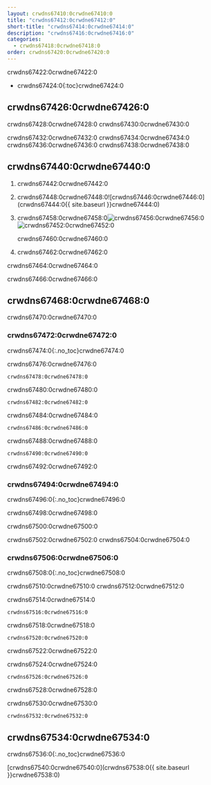 ```yaml
---
layout: crwdns67410:0crwdne67410:0
title: "crwdns67412:0crwdne67412:0"
short-title: "crwdns67414:0crwdne67414:0"
description: "crwdns67416:0crwdne67416:0"
categories:
  - crwdns67418:0crwdne67418:0
order: crwdns67420:0crwdne67420:0
---
```

crwdns67422:0crwdne67422:0

* crwdns67424:0{:toc}crwdne67424:0

## crwdns67426:0crwdne67426:0

crwdns67428:0crwdne67428:0 crwdns67430:0crwdne67430:0

crwdns67432:0crwdne67432:0 crwdns67434:0crwdne67434:0 crwdns67436:0crwdne67436:0 crwdns67438:0crwdne67438:0

## crwdns67440:0crwdne67440:0

1. crwdns67442:0crwdne67442:0

2. crwdns67448:0crwdne67448:0![crwdns67446:0crwdne67446:0](crwdns67444:0{{ site.baseurl }}crwdne67444:0)

3. crwdns67458:0crwdne67458:0![crwdns67456:0crwdne67456:0](crwdns67454:0crwdne67454:0)  
    ![crwdns67452:0crwdne67452:0](crwdns67450:0crwdne67450:0)
    
    crwdns67460:0crwdne67460:0

4. crwdns67462:0crwdne67462:0

crwdns67464:0crwdne67464:0

crwdns67466:0crwdne67466:0

## crwdns67468:0crwdne67468:0

crwdns67470:0crwdne67470:0

### crwdns67472:0crwdne67472:0

crwdns67474:0{:.no_toc}crwdne67474:0

crwdns67476:0crwdne67476:0

    crwdns67478:0crwdne67478:0
    

crwdns67480:0crwdne67480:0

    crwdns67482:0crwdne67482:0
    

crwdns67484:0crwdne67484:0

    crwdns67486:0crwdne67486:0
    

crwdns67488:0crwdne67488:0

    crwdns67490:0crwdne67490:0
    

crwdns67492:0crwdne67492:0

### crwdns67494:0crwdne67494:0

crwdns67496:0{:.no_toc}crwdne67496:0

crwdns67498:0crwdne67498:0

crwdns67500:0crwdne67500:0

crwdns67502:0crwdne67502:0 crwdns67504:0crwdne67504:0

### crwdns67506:0crwdne67506:0

crwdns67508:0{:.no_toc}crwdne67508:0

crwdns67510:0crwdne67510:0 crwdns67512:0crwdne67512:0

crwdns67514:0crwdne67514:0

    crwdns67516:0crwdne67516:0
    

crwdns67518:0crwdne67518:0

    crwdns67520:0crwdne67520:0
    

crwdns67522:0crwdne67522:0

crwdns67524:0crwdne67524:0

    crwdns67526:0crwdne67526:0
    

crwdns67528:0crwdne67528:0

crwdns67530:0crwdne67530:0

    crwdns67532:0crwdne67532:0
    

## crwdns67534:0crwdne67534:0

crwdns67536:0{:.no_toc}crwdne67536:0

[crwdns67540:0crwdne67540:0](crwdns67538:0{{ site.baseurl }}crwdne67538:0)